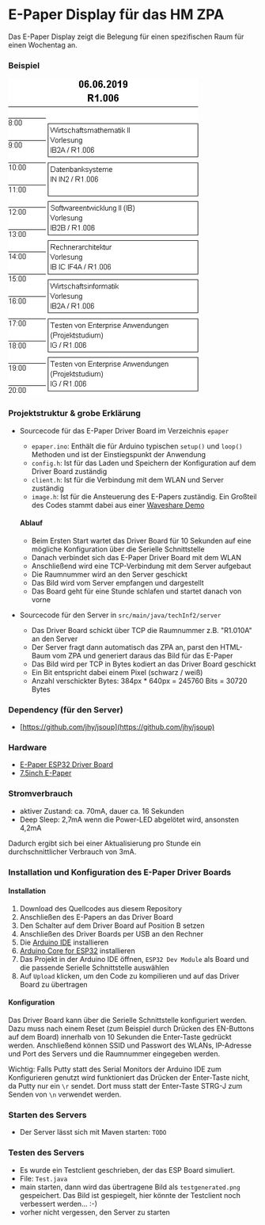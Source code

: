 # E-Paper Display für das HM ZPA

Das E-Paper Display zeigt die Belegung für einen spezifischen Raum für einen Wochentag an.

### Beispiel

![](https://github.com/attenberger/TechnischeInfo2/blob/master/examplescreen.jpg)

### Projektstruktur & grobe Erklärung

- Sourcecode für das E-Paper Driver Board im Verzeichnis ``epaper``
  - ``epaper.ino``: Enthält die für Arduino typischen ``setup()`` und ``loop()`` Methoden und ist der Einstiegspunkt der Anwendung
  - ``config.h``: Ist für das Laden und Speichern der Konfiguration auf dem Driver Board zuständig
  - ``client.h``: Ist für die Verbindung mit dem WLAN und Server zuständig
  - ``image.h``: Ist für die Ansteuerung des E-Papers zuständig. Ein Großteil des Codes stammt dabei aus einer [Waveshare Demo](https://www.waveshare.com/wiki/File:E-Paper_ESP32_Driver_Board_Code.7z)
  
  #### Ablauf
  - Beim Ersten Start wartet das Driver Board für 10 Sekunden auf eine mögliche Konfiguration über die Serielle Schnittstelle
  - Danach verbindet sich das E-Paper Driver Board mit dem WLAN
  - Anschließend wird eine TCP-Verbindung mit dem Server aufgebaut
  - Die Raumnummer wird an den Server geschickt
  - Das Bild wird vom Server empfangen und dargestellt
  - Das Board geht für eine Stunde schlafen und startet danach von vorne
- Sourcecode für den Server in ``src/main/java/techInf2/server``
  - Das Driver Board schickt über TCP die Raumnummer z.B. "R1.010A" an den Server
  - Der Server fragt dann automatisch das ZPA an, parst den HTML-Baum vom ZPA und generiert daraus das Bild für das E-Paper
  - Das Bild wird per TCP in Bytes kodiert an das Driver Board geschickt
  - Ein Bit entspricht dabei einem Pixel (schwarz / weiß)
  - Anzahl verschickter Bytes: 384px * 640px = 245760 Bits = 30720 Bytes

### Dependency (für den Server)

- [https://github.com/jhy/jsoup](https://github.com/jhy/jsoup)

### Hardware

- [E-Paper ESP32 Driver Board](https://www.waveshare.com/wiki/E-Paper_ESP32_Driver_Board)
- [7.5inch E-Paper](https://www.waveshare.com/wiki/7.5inch_e-Paper_HAT)

### Stromverbrauch

- aktiver Zustand: ca. 70mA, dauer ca. 16 Sekunden
- Deep Sleep: 2,7mA wenn die Power-LED abgelötet wird, ansonsten 4,2mA

Dadurch ergibt sich bei einer Aktualisierung pro Stunde ein durchschnittlicher Verbrauch von 3mA.

### Installation und Konfiguration des E-Paper Driver Boards

#### Installation
1. Download des Quellcodes aus diesem Repository
2. Anschließen des E-Papers an das Driver Board
3. Den Schalter auf dem Driver Board auf Position B setzen
4. Anschließen des Driver Boards per USB an den Rechner
5. Die [Arduino IDE](https://www.arduino.cc/en/Main/Software) installieren
6. [Arduino Core for ESP32](https://github.com/espressif/arduino-esp32) installieren
7. Das Projekt in der Arduino IDE öffnen, ``ESP32 Dev Module`` als Board und die passende Serielle Schnittstelle auswählen
8. Auf ``Upload`` klicken, um den Code zu kompilieren und auf das Driver Board zu übertragen

#### Konfiguration
Das Driver Board kann über die Serielle Schnittstelle konfiguriert werden. Dazu muss nach einem Reset (zum Beispiel durch Drücken des EN-Buttons auf dem Board) innerhalb von 10 Sekunden die Enter-Taste gedrückt werden. Anschließend können SSID und Passwort des WLANs, IP-Adresse und Port des Servers und die Raumnummer eingegeben werden.

Wichtig: Falls Putty statt des Serial Monitors der Arduino IDE zum Konfigurieren genutzt wird funktioniert das Drücken der Enter-Taste nicht, da Putty nur ein ``\r`` sendet. Dort muss statt der Enter-Taste STRG-J zum Senden von ``\n`` verwendet werden.

### Starten des Servers

- Der Server lässt sich mit Maven starten: ``TODO``

### Testen des Servers

- Es wurde ein Testclient geschrieben, der das ESP Board simuliert.
- File: ``Test.java``
- main starten, dann wird das übertragene Bild als ``testgenerated.png`` gespeichert. Das Bild ist gespiegelt, hier könnte der Testclient noch verbessert werden... :-)
- vorher nicht vergessen, den Server zu starten

